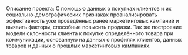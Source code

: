Описание проекта:
С помощью данных о покупках клиентов и их социально-демографических признаках проанализировать эффективность уже проведённых ранее маркетинговых кампаний и выявить факторы, способные повысить продажи.
Так же построение модели склонности клиента к покупке определённого товара при коммуникации, основанную на данных о профилях клиентов, данных товаров и данных о прошлых маркетинговых кампаниях.
